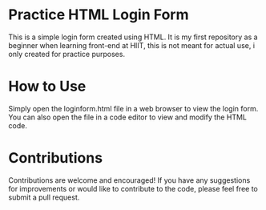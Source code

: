 # Practice HTML Login Form
This is a simple login form created using HTML. It is my first repository as a beginner when learning front-end at HIIT, this is not meant for actual use, i only created for practice purposes.

# How to Use
Simply open the loginform.html file in a web browser to view the login form. You can also open the file in a code editor to view and modify the HTML code.

# Contributions
Contributions are welcome and encouraged! If you have any suggestions for improvements or would like to contribute to the code, please feel free to submit a pull request.

